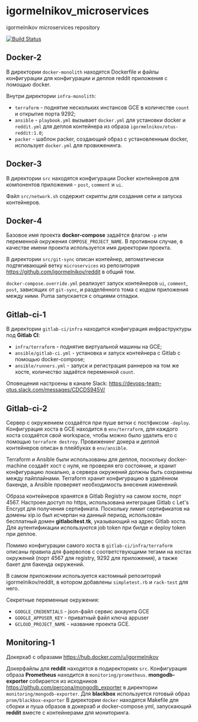 # igormelnikov_microservices
igormelnikov microservices repository

[![Build Status](https://travis-ci.com/Otus-DevOps-2018-09/igormelnikov_microservices.svg?branch=gitlab-ci-1)](https://travis-ci.com/Otus-DevOps-2018-09/igormelnikov_microservices)

## Docker-2

В директории `docker-monolith` находятся Dockerfile и файлы конфигурации для конфигурации и деплоя reddit приложения с помощью docker.

Внутри директории `infra-monolith`:

 - `terraform` - поднятие нескольких инстансов GCE в количестве `count` и открытие порта 9292;
 - `ansible` - `playbook.yml` вызывает `docker.yml` для установки docker и `reddit.yml` для деплоя контейнера из образа `igormelnikov/otus-reddit:1.0`;
 - `packer` - шаблон packer, создающий образ с установленным docker, использует `docker.yml` для провиженинга.

## Docker-3

В директории `src` находятся конфигурации Docker контейнеров для компонентов приложения - `post`, `comment` и `ui`.

Файл `src/network.sh` содержит скрипты для создания сети и запуска контейнеров.

## Docker-4

Базовое имя проекта **docker-compose** задаётся флагом `-p` или переменной окружения `COMPOSE_PROJECT_NAME`. В противном случае, в качестве имени проекта используется имя директории проекта.

В директории `src/git-sync` описан контейнер, автоматически подтягивающий ветку `microservices` из репозитория https://github.com/igormelnikov/reddit в общий том.

`docker-compose.override.yml` реализует запуск контейнеров `ui`, `comment`, `post`, зависящих от `git-sync`, и разделённого тома с кодом приложения между ними. Puma запускается с опциями отладки.

## Gitlab-ci-1

В директории `gitlab-ci/infra` находится конфигурация инфраструктуры под **Gitlab CI**:

 - `infra/terraform` - поднятие виртуальной машины на GCE;
 - `ansible/gitlab-ci.yml` - установка и запуск контейнера с Gitlab с помощью docker-compose;
 - `ansible/runners.yml` - запуск и регистрация раннеров на том же хосте, количество задаётся переменной `count`.

 Оповещения настроены в канале Slack: https://devops-team-otus.slack.com/messages/CDCDS945V/

## Gitlab-ci-2

Сервер с окружением создаётся при пуше ветки с постфиксом `-deploy`. Конфигурация хоста в GCE находится в `env/terraform`, для каждого хоста создаётся свой workspace, чтобы можно было удалить его с помощью `terraform destroy`. Провиженинг докера и деплой контейнеров описан в плейбуках в `env/ansible`.

Terraform и Ansible были использованы для деплоя, поскольку docker-machine создаёт хост с нуля, не проверяя его состояние, и хранит конфигурацию локально, а сервера окружений должны быть сохранены между пайплайнами. Terraform хранит конфигурацию в удалённом бакенде, а Ansible проверяет необходимость внесения изменений.

Образа контейнеров хранятся в Gitlab Registry на самом хосте, порт 4567. Настроен доступ по https, использована интеграция Gitlab с Let's Encrypt для получения сертификата. Поскольку лимит сертификатов на домены xip.io был исчерпан на данный период, использован бесплатный домен **gitlabcitest.tk**, указывающий на адрес Gitlab хоста. Для аутентификации используются job token при билде и deploy token при деплое.

Помимо конфигурации самого хоста в `gitlab-ci/infra/terraform` описаны правила для фаерволов с соответствующими тегами на хостах окружений (порт 4567 для registry, 9292 для приложения), а также бакет для бакенда окружений.

В самом приложении используется кастомный репозиторий igormelnikov/reddit, в котором добавлены `simpletest.rb` и `rack-test` для него.

Секретные переменные окружения:

- `GOOGLE_CREDENTIALS` - json-файл сервис аккаунта GCE
- `GOOGLE_APPUSER_KEY` - приватный файл ключа appuser
- `GCLOUD_PROJECT_NAME` - название проекта GCE.

## Monitoring-1

Докерхаб с образами
https://hub.docker.com/u/igormelnikov

Докерфайлы для **reddit** находятся в подиректориях `src`.
Конфигурация образа **Prometheus** находится в `monitoring/prometheus`.
**mongodb-exporter** собирается из исходников https://github.com/percona/mongodb_exporter в директории `monitoring/mongodb-exporter`.
Для **blackbox** используется готовый образ `prom/blackbox-exporter`
В директории `docker` находятся Makefile для сборки и пуша образов в докерхаб и docker-compose.yml, запускающий **reddit** вместе с контейнерами для мониторинга.
